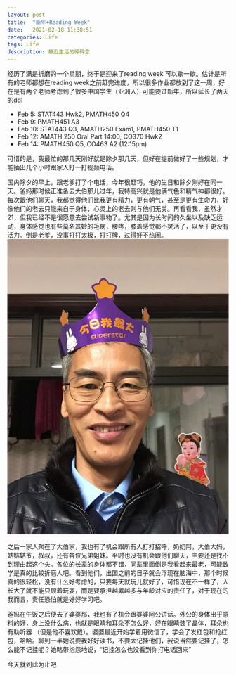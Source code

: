 ```yaml
---
layout: post
title:  "新年+Reading Week"
date:   2021-02-18 11:38:51
categories: Life
tags: Life
description: 最近生活的碎碎念
---
```

经历了满是折磨的一个星期，终于是迎来了reading week 可以歇一歇。估计是所有的老师都想在reading week之前赶完进度，所以很多作业都放到了这一周，好在是有两个老师考虑到了很多中国学生（亚洲人）可能要过新年，所以延长了两天的ddl
 - Feb 5: STAT443 Hwk2, PMATH450 Q4
 - Feb 9: PMATH451 A3
 - Feb 10: STAT443 Q3, AMATH250 Exam1, PMATH450 T1
 - Feb 12: AMATH 250 Oral Part 14:00, CO370 Hwk2
 - Feb 14: PMATH450 Q5,  CO463 A2 (12:15pm)

可惜的是，我最忙的那几天刚好就是除夕那几天，但好在提前做好了一些规划，才能抽出几个小时跟家人打一打视频电话。

国内除夕的早上，跟老爹打了个电话，今年很赶巧，他的生日和除夕刚好在同一天。爸妈那时候正准备去大伯那儿过年，我特高兴就是他俩气色和精气神都很好。每次跟他们聊天，我都觉得他们比我更有精力，更有朝气，甚至是更有生命力，好像他们的老去只能来自于身体，心灵上的老去则与他们无关。再看看我，虽然才21，但我已经不是很愿意去尝试新事物了。尤其是因为长时间的久坐以及缺乏运动，身体感觉也有些莫名其妙的毛病，腰疼，膝盖感觉都不灵活了，以至于更没有活力。倒是老爹，没事打打太极，打打牌，过得好不热闹。
![老爹生日照](./images/dadsbirthday.jpeg)

之后一家人聚在了大伯家，我也有了机会跟所有人打打招呼，奶奶阿，大伯大妈， 姑姑姑爷，叔叔，还有各位兄弟姐妹。平时也没有机会跟他们聊天，主要还是找不到理由起这个头。各位的长辈的身体都不错，同辈里面倒是我看起来最老，可能数学是真的比较折磨人吧。看到他们，出国之前的日子就会浮现在脑海中，那个时候真的很轻松，没有什么好考虑的，只要每天就玩儿就好了，可惜现在不一样了，人长大了就不能只顾着玩耍，而是要承担越累越多与年龄对应的责任了，对于现在的我而言，责任恐怕就是好好学习吧。

爸妈在午饭之后便去了婆婆那，我也有了机会跟婆婆阿公讲话。外公的身体出乎意料的好，身上没什么病，也就是眼睛和耳朵不怎么好，好在眼睛装了晶体，耳朵也有助听器 （但是他不喜欢戴）。婆婆最近开始学着用微信了，学会了发红包和抢红包，哈哈。聊到一半她说要我好好读书，不要太记挂他们，我说当然要记挂了，怎么能不记挂呢？她略带抱怨地说，“记挂怎么也没看到你打电话回来”

今天就到此为止吧
